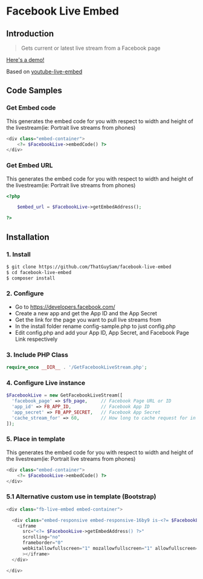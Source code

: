 # Facebook Live Embed

## Introduction

> Gets current or latest live stream from a Facebook page

[Here's a demo!](http://fblive.samcarlton.com/)

Based on [youtube-live-embed](https://github.com/iacchus/youtube-live-embed)

## Code Samples

### Get Embed code
This generates the embed code for you with respect to width and height of the livestream(ie: Portrait live streams from phones)
```php
<div class="embed-container">
    <?= $FacebookLive->embedCode() ?>
</div>
```

### Get Embed URL
This generates the embed code for you with respect to width and height of the livestream(ie: Portrait live streams from phones)
```php
<?php

    $embed_url = $FacebookLive->getEmbedAddress();

?>

```

## Installation

### 1. Install

```sh
$ git clone https://github.com/ThatGuySam/facebook-live-embed
$ cd facebook-live-embed
$ composer install
```

### 2. Configure
- Go to https://developers.facebook.com/
- Create a new app and get the App ID and the App Secret
- Get the link for the page you want to pull live streams from
- In the install folder rename config-sample.php to just config.php
- Edit config.php and add your App ID, App Secret, and Facebook Page Link respectively


### 3. Include PHP Class
```php
require_once __DIR__ . '/GetFacebookLiveStream.php';

```

### 4. Configure Live instance
```php
$FacebookLive = new GetFacebookLiveStream([
  'facebook_page' => $fb_page,     // Facebook Page URL or ID
  'app_id' => FB_APP_ID,           // Facebook App ID
  'app_secret' => FB_APP_SECRET,   // Facebook App Secret
  'cache_stream_for' => 60,        // How long to cache request for in seconds
]);
```

### 5. Place in template
This generates the embed code for you with respect to width and height of the livestream(ie: Portrait live streams from phones)
```php
<div class="embed-container">
    <?= $FacebookLive->embedCode() ?>
</div>
```


### 5.1 Alternative custom use in template (Bootstrap)
```php
<div class="fb-live-embed embed-container">

  <div class="embed-responsive embed-responsive-16by9 is-<?= $FacebookLive->embed_orientation ?>" style="padding-top: <?= $FacebookLive->embed_ratio_percent; ?>"  >
    <iframe
      src="<?= $FacebookLive->getEmbedAddress() ?>"
      scrolling="no"
      frameborder="0"
      webkitallowfullscreen="1" mozallowfullscreen="1" allowfullscreen="1"
      ></iframe>
  </div>

</div>
```
